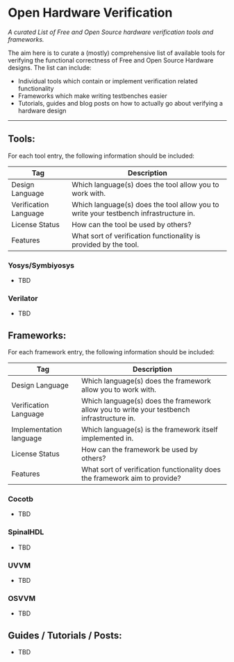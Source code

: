 # Open Hardware Verification

*A curated List of Free and Open Source hardware verification tools and frameworks.*

The aim here is to curate a (mostly) comprehensive list of available tools for verifying
the functional correctness of Free and Open Source Hardware designs. The list can
include:
- Individual tools which contain or implement verification related functionality
- Frameworks which make writing testbenches easier
- Tutorials, guides and blog posts on how to actually go about verifying a hardware design


---

## Tools:

For each tool entry, the following information should be included:

**Tag** | **Description**
--------|-----------------------------------------------------------------------------
Design Language | Which language(s) does the tool allow you to work with.
Verification Language | Which language(s) does the tool allow you to write your testbench infrastructure in.
License Status | How can the tool be used by others?
Features | What sort of verification functionality is provided by the tool.

### Yosys/Symbiyosys
- TBD

### Verilator
- TBD

## Frameworks:

For each framework entry, the following information should be included:

**Tag** | **Description**
--------|-----------------------------------------------------------------------------
Design Language | Which language(s) does the framework allow you to work with.
Verification Language | Which language(s) does the framework allow you to write your testbench infrastructure in.
Implementation language | Which language(s) is the framework itself implemented in.
License Status | How can the framework be used by others?
Features | What sort of verification functionality does the framework aim to provide?

### Cocotb
- TBD

### SpinalHDL
- TBD

### UVVM
- TBD

### OSVVM
- TBD

## Guides / Tutorials / Posts:

- TBD
